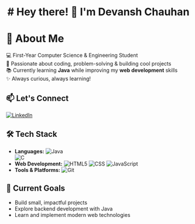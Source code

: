 <h1 align="center"># Hey there! 👋 I'm Devansh Chauhan</h1>


# 🚀 About Me  
💻 First-Year Computer Science & Engineering Student  
🌱 Passionate about coding, problem-solving & building cool projects  
📚 Currently learning **Java** while improving my **web development** skills  
✨ Always curious, always learning!  


## 📫 Let's Connect
[![LinkedIn](https://img.shields.io/badge/LinkedIn-%230077B5.svg?logo=linkedin&logoColor=white)](https://www.linkedin.com/in/itsdevansh/)


## 🛠️ Tech Stack  
- **Languages:**
![Java](https://img.shields.io/badge/java-%23ED8B00.svg?style=for-the-badge&logo=java&logoColor=white)  
![C](https://img.shields.io/badge/C-00599C?style=for-the-badge&logo=c&logoColor=white)
- **Web Development:**
![HTML5](https://img.shields.io/badge/html5-%23E34F26.svg?style=for-the-badge&logo=html5&logoColor=white) 
![CSS](https://img.shields.io/badge/css-%231572B6.svg?style=for-the-badge&logo=css3&logoColor=white) 
![JavaScript](https://img.shields.io/badge/javascript-%23323330.svg?style=for-the-badge&logo=javascript&logoColor=%23F7DF1E)  
- **Tools & Platforms:**
![Git](https://img.shields.io/badge/git-%23F05033.svg?style=for-the-badge&logo=git&logoColor=white)
  



## 📌 Current Goals  
- Build small, impactful projects  
- Explore backend development with Java  
- Learn and implement modern web technologies   

